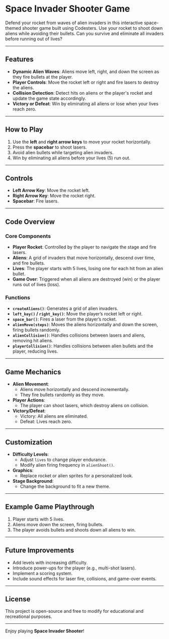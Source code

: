 # Space Invader Shooter Game

Defend your rocket from waves of alien invaders in this interactive space-themed shooter game built using Codesters. Use your rocket to shoot down aliens while avoiding their bullets. Can you survive and eliminate all invaders before running out of lives?

---

## Features

- **Dynamic Alien Waves**: Aliens move left, right, and down the screen as they fire bullets at the player.
- **Player Controls**: Move the rocket left or right and fire lasers to destroy the aliens.
- **Collision Detection**: Detect hits on aliens or the player's rocket and update the game state accordingly.
- **Victory or Defeat**: Win by eliminating all aliens or lose when your lives reach zero.

---

## How to Play

1. Use the **left** and **right arrow keys** to move your rocket horizontally.
2. Press the **spacebar** to shoot lasers.
3. Avoid alien bullets while targeting alien invaders.
4. Win by eliminating all aliens before your lives (5) run out.

---

## Controls

- **Left Arrow Key**: Move the rocket left.
- **Right Arrow Key**: Move the rocket right.
- **Spacebar**: Fire lasers.

---

## Code Overview

### Core Components

- **Player Rocket**: Controlled by the player to navigate the stage and fire lasers.
- **Aliens**: A grid of invaders that move horizontally, descend over time, and fire bullets.
- **Lives**: The player starts with 5 lives, losing one for each hit from an alien bullet.
- **Game Over**: Triggered when all aliens are destroyed (win) or the player runs out of lives (loss).

### Functions

- **`createAliens()`**: Generates a grid of alien invaders.
- **`left_key()` / `right_key()`**: Move the player’s rocket left or right.
- **`space_bar()`**: Fires a laser from the player’s rocket.
- **`alienMove(steps)`**: Moves the aliens horizontally and down the screen, firing bullets randomly.
- **`alienCollision()`**: Handles collisions between lasers and aliens, removing hit aliens.
- **`playerCollision()`**: Handles collisions between alien bullets and the player, reducing lives.

---

## Game Mechanics

- **Alien Movement**:
  - Aliens move horizontally and descend incrementally.
  - They fire bullets randomly as they move.
- **Player Actions**:
  - The player can shoot lasers, which destroy aliens on collision.
- **Victory/Defeat**:
  - Victory: All aliens are eliminated.
  - Defeat: Lives reach zero.

---

## Customization

- **Difficulty Levels**:
  - Adjust `lives` to change player endurance.
  - Modify alien firing frequency in `alienShoot()`.
- **Graphics**:
  - Replace rocket or alien sprites for a personalized look.
- **Stage Background**:
  - Change the background to fit a new theme.

---

## Example Game Playthrough

1. Player starts with 5 lives.
2. Aliens move down the screen, firing bullets.
3. The player avoids bullets and shoots down all aliens to win.

---

## Future Improvements

- Add levels with increasing difficulty.
- Introduce power-ups for the player (e.g., multi-shot lasers).
- Implement a scoring system.
- Include sound effects for laser fire, collisions, and game-over events.

---

## License

This project is open-source and free to modify for educational and recreational purposes.

---

Enjoy playing **Space Invader Shooter**!
